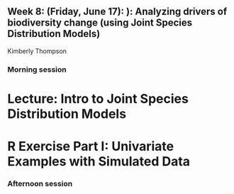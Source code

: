 ## Week 8: (Friday, June 17): ): Analyzing drivers of biodiversity change (using Joint Species Distribution Models)
Kimberly Thompson

### Morning session

# Lecture: Intro to Joint Species Distribution Models
# R Exercise Part I: Univariate Examples with Simulated Data

### Afternoon session
